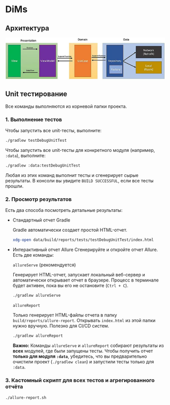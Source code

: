 # DiMs

## Архитектура

[![architecture](./architecture.webp)](https://medium.com/@ravishankar.ahirwar/mastering-mvvm-clean-architecture-in-android-a-guide-to-domain-layer-and-use-cases-2c8266d3e794)

## Unit тестирование

Все команды выполняются из корневой папки проекта.

### 1. Выполнение тестов
Чтобы запустить все unit-тесты, выполните:
```bash
./gradlew testDebugUnitTest
```

Чтобы запустить все unit-тесты для конкретного модуля (например, `:data`), выполните:
```bash
./gradlew :data:testDebugUnitTest
```
Любая из этих команд выполнит тесты и сгенерирует сырые результаты. В консоли вы увидите `BUILD SUCCESSFUL`, если все тесты прошли.

### 2. Просмотр результатов

Есть два способа посмотреть детальные результаты:

- Стандартный отчет Gradle

    Gradle автоматически создает простой HTML-отчет.

    ```bash
    xdg-open data/build/reports/tests/testDebugUnitTest/index.html 
    ```

- Интерактивный отчет Allure
    Сгенерируйте и откройте отчет Allure.
    Есть две команды:

    `allureServe` (рекомендуется)

    Генерирует HTML-отчет, запускает локальный веб-сервер и автоматически открывает отчет в браузере. Процесс в терминале будет активен, пока вы его не остановите (`Ctrl + C`).
    ```bash
    ./gradlew allureServe
    ```

    `allureReport`

    Только генерирует HTML-файлы отчета в папку `build/reports/allure-report`. Открывать `index.html` из этой папки нужно вручную. Полезно для CI/CD систем.
    ```bash
    ./gradlew allureReport
    ```

    **Важно:** Команды `allureServe` и `allureReport` собирают результаты из **всех** модулей, где были запущены тесты. Чтобы получить отчет **только для модуля `:data`**, убедитесь, что вы предварительно очистили проект (`./gradlew clean`) и запустили тесты только для `:data`.


### 3. Кастомный скрипт для всех тестов и агрегированного отчёта

```bash
./allure-report.sh
```
